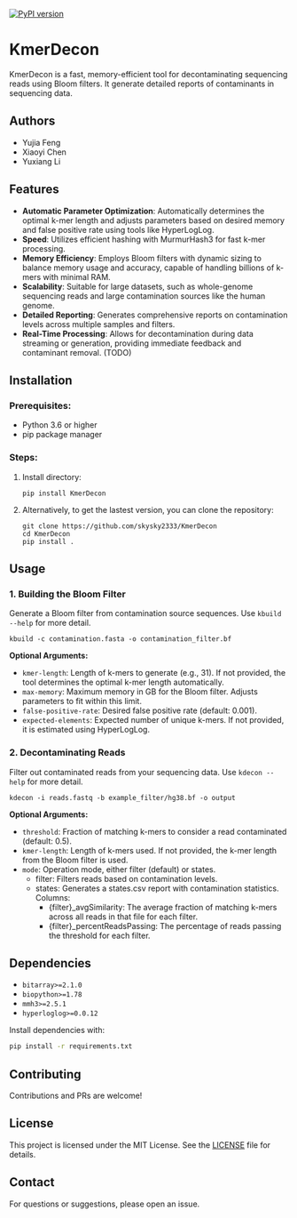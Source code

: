 [![PyPI version](https://img.shields.io/pypi/v/KmerDecon.svg)](https://pypi.org/project/KmerDecon/)
# KmerDecon

KmerDecon is a fast, memory-efficient tool for decontaminating sequencing reads using Bloom filters. It generate detailed reports of contaminants in sequencing data.
## Authors
- Yujia Feng
- Xiaoyi Chen
- Yuxiang Li

## Features

- **Automatic Parameter Optimization**: Automatically determines the optimal k-mer length and adjusts parameters based on desired memory and false positive rate using tools like HyperLogLog.
- **Speed**: Utilizes efficient hashing with MurmurHash3 for fast k-mer processing.
- **Memory Efficiency**: Employs Bloom filters with dynamic sizing to balance memory usage and accuracy, capable of handling billions of k-mers with minimal RAM.
- **Scalability**: Suitable for large datasets, such as whole-genome sequencing reads and large contamination sources like the human genome.
- **Detailed Reporting**: Generates comprehensive reports on contamination levels across multiple samples and filters.
- **Real-Time Processing**: Allows for decontamination during data streaming or generation, providing immediate feedback and contaminant removal. (TODO)

## Installation

### Prerequisites:

- Python 3.6 or higher
- pip package manager

### Steps:

1. Install directory:
   ```
   pip install KmerDecon
   ```

2. Alternatively, to get the lastest version, you can clone the repository:

    ```
    git clone https://github.com/skysky2333/KmerDecon
    cd KmerDecon
    pip install .
    ```

## Usage

### 1. Building the Bloom Filter

Generate a Bloom filter from contamination source sequences. Use `kbuild --help` for more detail.

```
kbuild -c contamination.fasta -o contamination_filter.bf
```

**Optional Arguments:**

- `kmer-length`: Length of k-mers to generate (e.g., 31). If not provided, the tool determines the optimal k-mer length automatically.
- `max-memory`: Maximum memory in GB for the Bloom filter. Adjusts parameters to fit within this limit.
- `false-positive-rate`: Desired false positive rate (default: 0.001).
- `expected-elements`: Expected number of unique k-mers. If not provided, it is estimated using HyperLogLog.

### 2. Decontaminating Reads

Filter out contaminated reads from your sequencing data. Use `kdecon --help` for more detail.

```
kdecon -i reads.fastq -b example_filter/hg38.bf -o output
```

**Optional Arguments:**

- `threshold`: Fraction of matching k-mers to consider a read contaminated (default: 0.5).
- `kmer-length`: Length of k-mers used. If not provided, the k-mer length from the Bloom filter is used.
- `mode`: Operation mode, either filter (default) or states.
  - filter: Filters reads based on contamination levels.
  - states: Generates a states.csv report with contamination statistics. Columns:
	- {filter}_avgSimilarity: The average fraction of matching k-mers across all reads in that file for each filter.
	- {filter}_percentReadsPassing: The percentage of reads passing the threshold for each filter.


## Dependencies

- `bitarray>=2.1.0`
- `biopython>=1.78`
- `mmh3>=2.5.1`
- `hyperloglog>=0.0.12`

Install dependencies with:

```bash
pip install -r requirements.txt
```

## Contributing

Contributions and PRs are welcome!

## License

This project is licensed under the MIT License. See the [LICENSE](LICENSE) file for details.

## Contact

For questions or suggestions, please open an issue.
